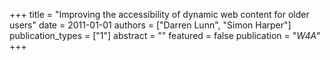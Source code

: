 +++
title = "Improving the accessibility of dynamic web content for older users"
date = 2011-01-01
authors = ["Darren Lunn", "Simon Harper"]
publication_types = ["1"]
abstract = ""
featured = false
publication = "*W4A*"
+++

